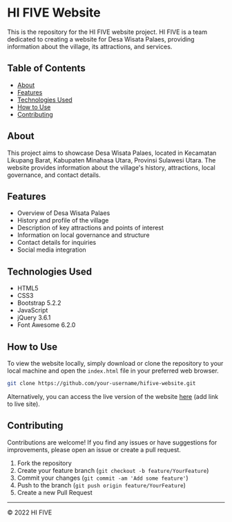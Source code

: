 # HI FIVE Website

This is the repository for the HI FIVE website project. HI FIVE is a team dedicated to creating a website for Desa Wisata Palaes, providing information about the village, its attractions, and services.

## Table of Contents

- [About](#about)
- [Features](#features)
- [Technologies Used](#technologies-used)
- [How to Use](#how-to-use)
- [Contributing](#contributing)

## About

This project aims to showcase Desa Wisata Palaes, located in Kecamatan Likupang Barat, Kabupaten Minahasa Utara, Provinsi Sulawesi Utara. The website provides information about the village's history, attractions, local governance, and contact details.

## Features

- Overview of Desa Wisata Palaes
- History and profile of the village
- Description of key attractions and points of interest
- Information on local governance and structure
- Contact details for inquiries
- Social media integration

## Technologies Used

- HTML5
- CSS3
- Bootstrap 5.2.2
- JavaScript
- jQuery 3.6.1
- Font Awesome 6.2.0

## How to Use

To view the website locally, simply download or clone the repository to your local machine and open the `index.html` file in your preferred web browser.

```bash
git clone https://github.com/your-username/hifive-website.git
```

Alternatively, you can access the live version of the website [here](#) (add link to live site).

## Contributing

Contributions are welcome! If you find any issues or have suggestions for improvements, please open an issue or create a pull request.

1. Fork the repository
2. Create your feature branch (`git checkout -b feature/YourFeature`)
3. Commit your changes (`git commit -am 'Add some feature'`)
4. Push to the branch (`git push origin feature/YourFeature`)
5. Create a new Pull Request

---

© 2022 HI FIVE
